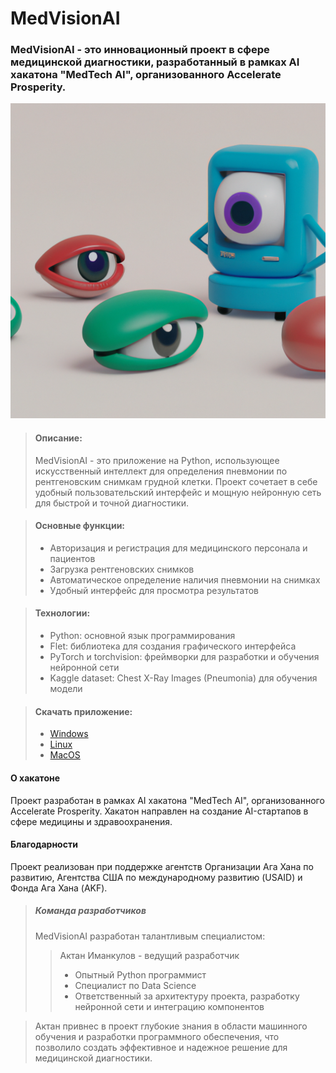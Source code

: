 # MedVisionAI
### MedVisionAI - это инновационный проект в сфере медицинской диагностики, разработанный в рамках AI хакатона "MedTech AI", организованного Accelerate Prosperity.
![](assets\icon.png)

> #### Описание:
> MedVisionAI - это приложение на Python, использующее искусственный интеллект для определения пневмонии по рентгеновским снимкам грудной клетки. Проект сочетает в себе удобный пользовательский интерфейс и мощную нейронную сеть для быстрой и точной диагностики.

> #### Основные функции:
> - Авторизация и регистрация для медицинского персонала и пациентов
> - Загрузка рентгеновских снимков
> - Автоматическое определение наличия пневмонии на снимках
> - Удобный интерфейс для просмотра результатов

> #### Технологии:
> - Python: основной язык программирования
> - Flet: библиотека для создания графического интерфейса
> - PyTorch и torchvision: фреймворки для разработки и обучения нейронной сети
> - Kaggle dataset: Chest X-Ray Images (Pneumonia) для обучения модели

> #### Скачать приложение:
> - [Windows](https://pages.github.com/)
> - [Linux](https://pages.github.com/)
> - [MacOS](https://pages.github.com/)

#### О хакатоне
Проект разработан в рамках AI хакатона "MedTech AI", организованного Accelerate Prosperity. Хакатон направлен на создание AI-стартапов в сфере медицины и здравоохранения.

#### Благодарности
Проект реализован при поддержке агентств Организации Ага Хана по развитию, Агентства США по международному развитию (USAID) и Фонда Ага Хана (AKF).


> ##### Команда разработчиков
> MedVisionAI разработан талантливым специалистом:
>> Актан Иманкулов - ведущий разработчик
>> - Опытный Python программист
>> - Специалист по Data Science
>> - Ответственный за архитектуру проекта, разработку нейронной сети и интеграцию компонентов

> Актан привнес в проект глубокие знания в области машинного обучения и разработки программного обеспечения, что позволило создать эффективное и надежное решение для медицинской диагностики.